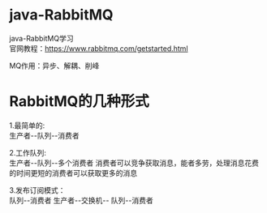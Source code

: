 # java-RabbitMQ
java-RabbitMQ学习  
官网教程：https://www.rabbitmq.com/getstarted.html

MQ作用：异步、解耦、削峰  

# RabbitMQ的几种形式  
1.最简单的:  
生产者--队列--消费者  
  
2.工作队列:  
生产者--队列--多个消费者
消费者可以竞争获取消息，能者多劳，处理消息花费的时间更短的消费者可以获取更多的消息  
  
3.发布订阅模式：  
                队列--消费者
生产者--交换机--
                队列--消费者
